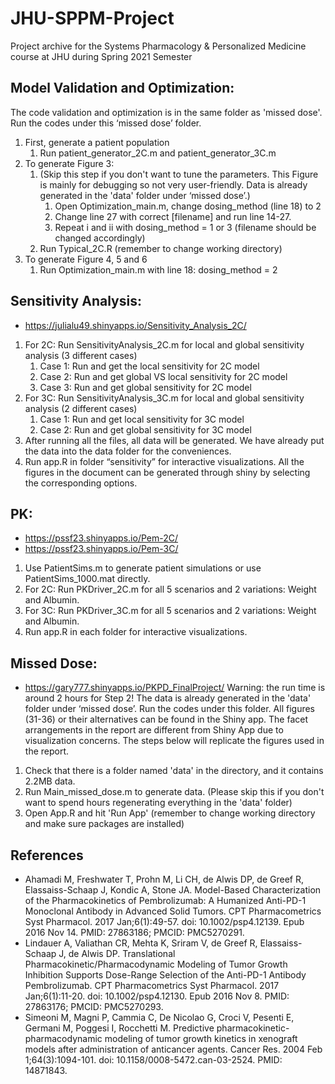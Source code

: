 # JHU-SPPM-Project
Project archive for the Systems Pharmacology & Personalized Medicine course at JHU during Spring 2021 Semester

## Model Validation and Optimization:
The code validation and optimization is in the same folder as 'missed dose'. Run the codes under this ‘missed dose’ folder.
1. First, generate a patient population
   1. Run patient_generator_2C.m and patient_generator_3C.m
2. To generate Figure 3:
   1. (Skip this step if you don't want to tune the parameters. This Figure is mainly for debugging so not very user-friendly. Data is already generated in the 'data' folder under ‘missed dose’.)
      1. Open Optimization_main.m, change dosing_method (line 18) to 2
      2. Change line 27 with correct [filename] and run line 14-27.
      3. Repeat i and ii with dosing_method = 1 or 3 (filename should be changed accordingly)
   2. Run Typical_2C.R (remember to change working directory)
3. To generate Figure 4, 5 and 6
   1. Run Optimization_main.m with line 18: dosing_method  = 2


## Sensitivity Analysis:
- https://julialu49.shinyapps.io/Sensitivity_Analysis_2C/
1. For 2C: Run SensitivityAnalysis_2C.m for local and global sensitivity analysis (3 different cases)
   1. Case 1: Run and get the local sensitivity for 2C model
   2. Case 2: Run and get global VS local sensitivity for 2C model
   3. Case 3: Run and get global sensitivity for 2C model
2. For 3C: Run SensitivityAnalysis_3C.m for local and global sensitivity analysis (2 different cases)
   1. Case 1: Run and get local sensitivity for 3C model
   2. Case 2: Run and get global sensitivity for 3C model
3. After running all the files, all data will be generated.  We have already put the data into the data folder for the conveniences.
4. Run app.R in folder “sensitivity” for interactive visualizations.
        All the figures in the document can be generated through shiny by selecting the     corresponding options.


## PK:
- https://pssf23.shinyapps.io/Pem-2C/
- https://pssf23.shinyapps.io/Pem-3C/
1. Use PatientSims.m to generate patient simulations or use PatientSims_1000.mat directly.
2. For 2C: Run PKDriver_2C.m for all 5 scenarios and 2 variations: Weight and Albumin.
3. For 3C: Run PKDriver_3C.m for all 5 scenarios and 2 variations: Weight and Albumin.
4. Run app.R in each folder for interactive visualizations.


## Missed Dose:
- https://gary777.shinyapps.io/PKPD_FinalProject/
Warning: the run time is around 2 hours for Step 2! The data is already generated in the 'data' folder under ‘missed dose’. Run the codes under this folder.
All figures (31-36) or their alternatives can be found in the Shiny app. The facet arrangements in the report are different from Shiny App due to visualization concerns. The steps below will replicate the figures used in the report.
1. Check that there is a folder named 'data' in the directory, and it contains 2.2MB data.
2. Run Main_missed_dose.m to generate data. (Please skip this if you don't want to spend hours regenerating everything in the 'data' folder)
3. Open App.R and hit 'Run App' (remember to change working directory and make sure packages are installed)

## References
- Ahamadi M, Freshwater T, Prohn M, Li CH, de Alwis DP, de Greef R, Elassaiss-Schaap J, Kondic A, Stone JA. Model-Based Characterization of the Pharmacokinetics of Pembrolizumab: A Humanized Anti-PD-1 Monoclonal Antibody in Advanced Solid Tumors. CPT Pharmacometrics Syst Pharmacol. 2017 Jan;6(1):49-57. doi: 10.1002/psp4.12139. Epub 2016 Nov 14. PMID: 27863186; PMCID: PMC5270291.
- Lindauer A, Valiathan CR, Mehta K, Sriram V, de Greef R, Elassaiss-Schaap J, de Alwis DP. Translational Pharmacokinetic/Pharmacodynamic Modeling of Tumor Growth Inhibition Supports Dose-Range Selection of the Anti-PD-1 Antibody Pembrolizumab. CPT Pharmacometrics Syst Pharmacol. 2017 Jan;6(1):11-20. doi: 10.1002/psp4.12130. Epub 2016 Nov 8. PMID: 27863176; PMCID: PMC5270293.
- Simeoni M, Magni P, Cammia C, De Nicolao G, Croci V, Pesenti E, Germani M, Poggesi I, Rocchetti M. Predictive pharmacokinetic-pharmacodynamic modeling of tumor growth kinetics in xenograft models after administration of anticancer agents. Cancer Res. 2004 Feb 1;64(3):1094-101. doi: 10.1158/0008-5472.can-03-2524. PMID: 14871843.
